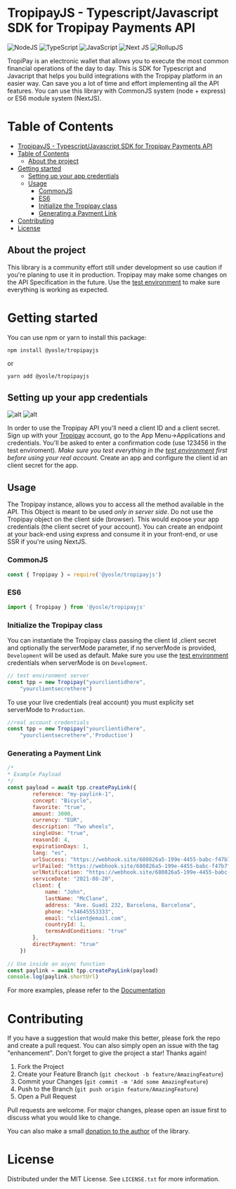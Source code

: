 TropipayJS - Typescript/Javascript SDK for Tropipay Payments API
===========
![NodeJS](https://img.shields.io/badge/node.js-6DA55F?style=for-the-badge&logo=node.js&logoColor=white)
![TypeScript](https://img.shields.io/badge/typescript-%23007ACC.svg?style=for-the-badge&logo=typescript&logoColor=white) 
![JavaScript](https://img.shields.io/badge/javascript-%23323330.svg?style=for-the-badge&logo=javascript&logoColor=%23F7DF1E)
![Next JS](https://img.shields.io/badge/Next-black?style=for-the-badge&logo=next.js&logoColor=white)
![RollupJS](https://img.shields.io/badge/RollupJS-ef3335?style=for-the-badge&logo=rollup.js&logoColor=white)

TropiPay is an electronic wallet that allows you to execute the most common financial operations of the day to day. This is SDK for Typescript and Javacript that helps you build integrations with the Tropipay platform in an easier way. Can save you a lot of time and effort implementing all the API features. You can use this library with CommonJS system (node + express) or ES6 module system (NextJS).


# Table of Contents
- [TropipayJS - Typescript/Javascript SDK for Tropipay Payments API](#tropipayjs---typescriptjavascript-sdk-for-tropipay-payments-api)
- [Table of Contents](#table-of-contents)
  - [About the project](#about-the-project)
- [Getting started](#getting-started)
  - [Setting up your app credentials](#setting-up-your-app-credentials)
  - [Usage](#usage)
    - [CommonJS](#commonjs)
    - [ES6](#es6)
    - [Initialize the Tropipay class](#initialize-the-tropipay-class)
    - [Generating a Payment Link](#generating-a-payment-link)
- [Contributing](#contributing)
- [License](#license)
## About the project
This library is a community effort still under development so use caution if you're planing to use it in production. Tropipay may make some changes on the API Specification in the future. Use the [test environment](https://tropipay-dev.herokuapp.com) to make sure everything is working as expected.
# Getting started
You can use npm or yarn to install this package:

```npm install @yosle/tropipayjs``` 

or

```yarn add @yosle/tropipayjs```

## Setting up your app credentials

![alt](https://github.com/yosle/tropipayjs/blob/master/docs/images/app-credentials-menu.png?raw=true)
![alt](https://github.com/yosle/tropipayjs/blob/master/docs/images/confirmation-code-screen.png?raw=true)

In order to use the Tropipay API you'll need a client ID and a client secret. Sign up with your [Tropipay](www.tropipay.com) account, go to the App Menu->Applications and credentials. You'll be asked to enter a confirmation code (use 123456 in the test enviroment). _Make sure you test everything in the [test environment](https://tropipay-dev.herokuapp.com) first before using your real account._ Create an app and configure the client id an client secret for the app.

## Usage
The Tropipay instance, allows you to access all the method available in the API. This Object is meant to be used *only in server side*. Do not use the Tropipay object on the client side (browser). This would expose your app credentials (the client secret of your account). You can create an endpoint at your back-end using express and consume it in your front-end, or use SSR if you're using NextJS.

### CommonJS 
```javascript
const { Tropipay } = require('@yosle/tropipayjs')
```
### ES6 
```javascript
import { Tropipay } from '@yosle/tropipayjs'
```
### Initialize the Tropipay class
You can instantiate the Tropipay class passing the client Id ,client secret and optionally the serverMode parameter, if no serverMode is provided, `Development` will be used as default. Make sure you use the [test environment](https://tropipay-dev.herokuapp.com) credentials when serverMode is on `Development`.

```javascript
// test environment server
const tpp = new Tropipay("yourclientidhere",
    "yourclientsecrethere")
```

To use your live credentials (real account) you must explicity set serverMode to `Production`.

```javascript
//real account credentials
const tpp = new Tropipay("yourclientidhere",
    "yourclientsecrethere",'Production')
```
### Generating a Payment Link
```javascript
/*
* Example Payload
*/
const payload = await tpp.createPayLink({
        reference: "my-paylink-1",
        concept: "Bicycle",
        favorite: "true",
        amount: 3000,
        currency: "EUR",
        description: "Two wheels",
        singleUse: "true",
        reasonId: 4,
        expirationDays: 1,
        lang: "es",
        urlSuccess: "https://webhook.site/680826a5-199e-4455-babc-f47b7f26ee7e",
        urlFailed: "https://webhook.site/680826a5-199e-4455-babc-f47b7f26ee7e",
        urlNotification: "https://webhook.site/680826a5-199e-4455-babc-f47b7f26ee7e",
        serviceDate: "2021-08-20",
        client: {
            name: "John",
            lastName: "McClane",
            address: "Ave. Guadí 232, Barcelona, Barcelona",
            phone: "+34645553333",
            email: "client@email.com",
            countryId: 1,
            termsAndConditions: "true"
        },
        directPayment: "true"
    })
    
// Use inside an async function
const paylink = await tpp.createPayLink(payload)
console.log(paylink.shortUrl)
```

For more examples, please refer to the [Documentation](https://github.com/yosle/tropipayjs/blob/master/docs/)

# Contributing
If you have a suggestion that would make this better, please fork the repo and create a pull request. You can also simply open an issue with the tag "enhancement". Don't forget to give the project a star! Thanks again!

1. Fork the Project
2. Create your Feature Branch (`git checkout -b feature/AmazingFeature`)
3. Commit your Changes (`git commit -m 'Add some AmazingFeature`)
4. Push to the Branch (`git push origin feature/AmazingFeature`)
5. Open a Pull Request
   
Pull requests are welcome. For major changes, please open an issue first to discuss what you would like to change. 

You can also make a small [donation to the author](https://tppay.me/l94qaa3h) of the library.
# License
Distributed under the MIT License. See `LICENSE.txt` for more information.




